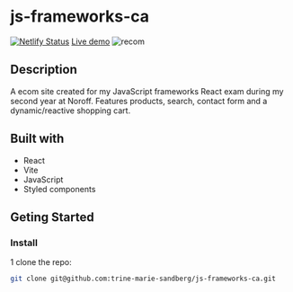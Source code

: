 # js-frameworks-ca
 
[![Netlify Status](https://api.netlify.com/api/v1/badges/eac2bd30-49f2-4487-b525-83f6c048160a/deploy-status)](https://app.netlify.com/sites/delightful-basbousa-b5b287/deploys) 
[Live demo](https://delightful-basbousa-b5b287.netlify.app)
![recom](https://github.com/trine-marie-sandberg/js-frameworks-ca/assets/91562336/6c4aa3e7-7d2f-4339-9ef2-ccdea1e1f0ec)

## Description
A ecom site created for my JavaScript frameworks React exam during my second year at Noroff. Features products, search, contact form and a dynamic/reactive shopping cart.

## Built with
- React
- Vite
- JavaScript
- Styled components

## Geting Started

### Install

1 clone the repo:

```bash
git clone git@github.com:trine-marie-sandberg/js-frameworks-ca.git
```
